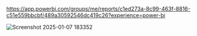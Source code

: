 https://app.powerbi.com/groups/me/reports/c1ed273a-8c99-463f-8816-c51e559bbcbf/489a30592546dc419c26?experience=power-bi




![Screenshot 2025-01-07 183352](https://github.com/user-attachments/assets/57798cdd-8c0d-4a3c-b022-eb577d6bc3c5)

